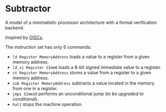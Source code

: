 # Subtractor

A model of a minimalistic processor architecture with a formal verification backend.

Inspired by [OISCs](https://en.wikipedia.org/wiki/One_instruction_set_computer).

The instruction set has only 6 commands:

* `ld Register MemoryAddress` loads a value to a register from a given memory address.
* `ld_si Register SImm8` loads a 8-bit signed immediate value to a register.
* `st Register MemoryAddress` stores a value from a register to a given memory address.
* `sub Register MemoryAddress` subtracts a value located in the memory from one in a register.
* `jmpi SImm10` performs an unconditional jump (*to be upgraded to conditional*).
* `halt` stops the machine operation.
